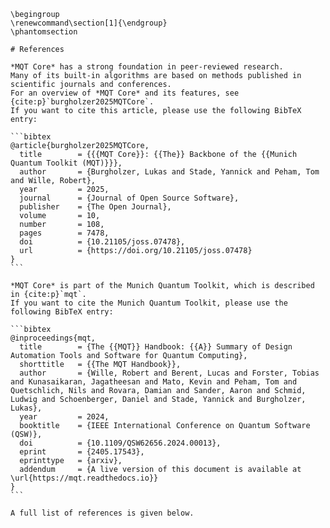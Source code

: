 ```{raw} latex
\begingroup
\renewcommand\section[1]{\endgroup}
\phantomsection
```

````{only} html
# References

*MQT Core* has a strong foundation in peer‑reviewed research.
Many of its built‑in algorithms are based on methods published in scientific journals and conferences.
For an overview of *MQT Core* and its features, see {cite:p}`burgholzer2025MQTCore`.
If you want to cite this article, please use the following BibTeX entry:

```bibtex
@article{burgholzer2025MQTCore,
  title        = {{{MQT Core}}: {{The}} Backbone of the {{Munich Quantum Toolkit (MQT)}}},
  author       = {Burgholzer, Lukas and Stade, Yannick and Peham, Tom and Wille, Robert},
  year         = 2025,
  journal      = {Journal of Open Source Software},
  publisher    = {The Open Journal},
  volume       = 10,
  number       = 108,
  pages        = 7478,
  doi          = {10.21105/joss.07478},
  url          = {https://doi.org/10.21105/joss.07478}
}
```

*MQT Core* is part of the Munich Quantum Toolkit, which is described in {cite:p}`mqt`.
If you want to cite the Munich Quantum Toolkit, please use the following BibTeX entry:

```bibtex
@inproceedings{mqt,
  title        = {The {{MQT}} Handbook: {{A}} Summary of Design Automation Tools and Software for Quantum Computing},
  shorttitle   = {{The MQT Handbook}},
  author       = {Wille, Robert and Berent, Lucas and Forster, Tobias and Kunasaikaran, Jagatheesan and Mato, Kevin and Peham, Tom and Quetschlich, Nils and Rovara, Damian and Sander, Aaron and Schmid, Ludwig and Schoenberger, Daniel and Stade, Yannick and Burgholzer, Lukas},
  year         = 2024,
  booktitle    = {IEEE International Conference on Quantum Software (QSW)},
  doi          = {10.1109/QSW62656.2024.00013},
  eprint       = {2405.17543},
  eprinttype   = {arxiv},
  addendum     = {A live version of this document is available at \url{https://mqt.readthedocs.io}}
}
```

A full list of references is given below.
````

```{bibliography}

```
